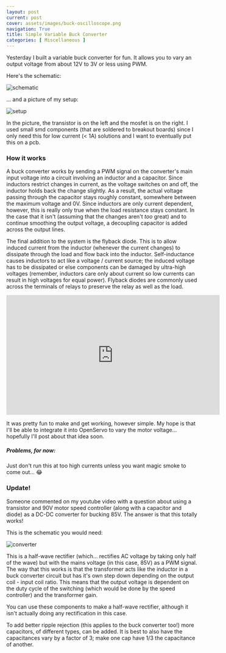 ```yaml
---
layout: post
current: post
cover: assets/images/buck-oscilloscope.png
navigation: True
title: Simple Variable Buck Converter
categories: [ Miscellaneous ]
---
```


Yesterday I built a variable buck converter for fun. It allows you to vary an output voltage from about 12V to 3V or less using PWM.

Here's the schematic:

![schematic](https://media.discordapp.net/attachments/881969144814256200/998654415525392517/Screen_Shot_2022-07-18_at_11.16.01_AM.png?width=1988&height=1138)


... and a picture of my setup:

![setup](https://media.discordapp.net/attachments/881969144814256200/998666356138446918/Screen_Shot_2022-07-18_at_12.03.28_PM.png)

In the picture, the transistor is on the left and the mosfet is on the right. I used small smd components (that are soldered to breakout boards) since I only need this for low current (< 1A) solutions and I want to eventually put this on a pcb. 

### How it works

A buck converter works by sending a PWM signal on the converter's main input voltage into a circuit involving an inductor and a capacitor. Since inductors restrict changes in current, as the voltage switches on and off, the inductor holds back the change slightly. As a result, the actual voltage passing through the capacitor stays roughly constant, somewhere between the maximum voltage and 0V. Since inductors are only current dependent, however, this is really only true when the load resistance stays constant. In the case that it isn't (assuming that the changes aren't _too_ great) and to continue smoothing the output voltage, a decoupling capacitor is added across the output lines. 

The final addition to the system is the flyback diode. This is to allow induced current from the inductor (whenever the current changes) to dissipate through the load and flow back into the inductor. Self-inductance causes inductors to act like a voltage / current source; the induced voltage has to be dissipated or else components can be damaged by ultra-high voltages (remember, inductors care only about current so low currents can result in high voltages for equal power). Flyback diodes are commonly used across the terminals of relays to preserve the relay as well as the load. 

<iframe width="560" height="315" src="https://www.youtube.com/embed/AVYg93VQCvA" title="YouTube video player" frameborder="0" allow="accelerometer; autoplay; clipboard-write; encrypted-media; gyroscope; picture-in-picture" allowfullscreen></iframe>


It was pretty fun to make and get working, however simple. My hope is that I'll be able to integrate it into OpenServo to vary the motor voltage... hopefully I'll post about that idea soon. 

##### Problems, for now:
Just don't run this at too high currents unless you want magic smoke to come out... 😂

### Update!
Someone commented on my youtube video with a question about using a transistor and 90V motor speed controller (along with a capacitor and diode) as a DC-DC converter for bucking 85V. The answer is that this totally works!

This is the schematic you would need:

![converter](https://media.discordapp.net/attachments/881969144814256200/1000517832540430377/Screen_Shot_2022-07-23_at_2.40.32_PM.png?width=1080&height=330)

This is a half-wave rectifier (which... rectifies AC voltage by taking only half of the wave) but with the mains voltage (in this case, 85V) as a PWM signal. The way that this works is that the transformer acts like the inductor in a buck converter circuit but has it's own step down depending on the output coil - input coil ratio. This means that the output voltage is dependent on the duty cycle of the switching (which would be done by the speed controller) and the transformer gain. 

You can use these components to make a half-wave rectifier, although it isn't actually doing any rectification in this case. 

To add better ripple rejection (this applies to the buck converter too!) more capacitors, of different types, can be added. It is best to also have the capacitances vary by a factor of 3; make one cap have 1/3 the capacitance of another.
